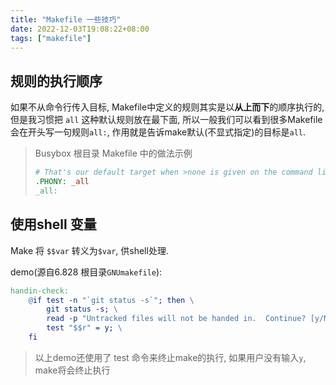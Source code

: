 ```yaml
---
title: "Makefile 一些技巧"
date: 2022-12-03T19:08:22+08:00
tags: ["makefile"]
---
```



## 规则的执行顺序
如果不从命令行传入目标, Makefile中定义的规则其实是以**从上而下**的顺序执行的, 但是我习惯把 `all` 这种默认规则放在最下面, 所以一般我们可以看到很多Makefile会在开头写一句规则`all:`, 作用就是告诉make默认(不显式指定)的目标是`all`.

>Busybox 根目录 Makefile 中的做法示例
> 
>```makefile
># That's our default target when >none is given on the command line
>.PHONY: _all
>_all:
>```


## 使用shell 变量

Make 将 `$$var` 转义为`$var`, 供shell处理. 

demo(源自6.828 根目录`GNUmakefile`):

```makefile
handin-check:
    @if test -n "`git status -s`"; then \
        git status -s; \
        read -p "Untracked files will not be handed in.  Continue? [y/N] " r; \
        test "$$r" = y; \
    fi
```

> 以上demo还使用了 test 命令来终止make的执行, 如果用户没有输入`y`, make将会终止执行
